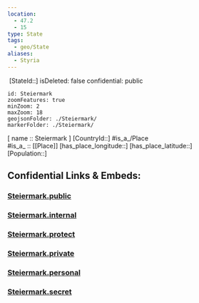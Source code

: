 ```yaml
---
location:
  - 47.2
  - 15
type: State
tags:
  - geo/State
aliases:
  - Styria
---
```

﻿
﻿[StateId::] 
isDeleted: false
confidential: public
```leaflet
id: Steiermark
zoomFeatures: true 
minZoom: 2 
maxZoom: 18
geojsonFolder: ./Steiermark/
markerFolder: ./Steiermark/
```

[ name :: Steiermark ] 
[CountryId::] 
#is_a_/Place  
#is_a_ :: [[Place]] 
[has_place_longitude::] 
[has_place_latitude::] 
[Population::] 


## Confidential Links & Embeds: 

### [Steiermark.public](/_public/\Earth\Continent\Europe\Europe~Central\Austria\Austrias_StatesSteiermark.public.md) 

### [Steiermark.internal](/_internal/\Earth\Continent\Europe\Europe~Central\Austria\Austrias_StatesSteiermark.internal.md) 

### [Steiermark.protect](/_protect/\Earth\Continent\Europe\Europe~Central\Austria\Austrias_StatesSteiermark.protect.md) 

### [Steiermark.private](/_private/\Earth\Continent\Europe\Europe~Central\Austria\Austrias_StatesSteiermark.private.md) 

### [Steiermark.personal](/_personal/\Earth\Continent\Europe\Europe~Central\Austria\Austrias_StatesSteiermark.personal.md) 

### [Steiermark.secret](/_secret/\Earth\Continent\Europe\Europe~Central\Austria\Austrias_StatesSteiermark.secret.md)

